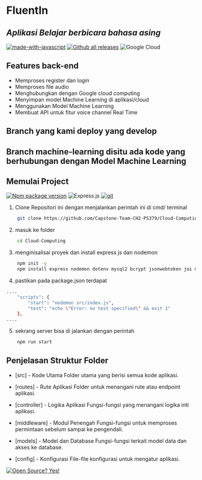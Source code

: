 # FluentIn

## _Aplikasi Belajar berbicara bahasa asing_
[![made-with-javascript](https://img.shields.io/badge/Made%20with-JavaScript-1f425f.svg)](https://www.javascript.com)
[![Github all releases](https://img.shields.io/github/downloads/Naereen/StrapDown.js/total.svg)](https://GitHub.com/Naereen/StrapDown.js/releases/)
	![Google Cloud](https://img.shields.io/badge/GoogleCloud-%234285F4.svg?style=for-the-badge&logo=google-cloud&logoColor=white)

## Features back-end
- Memproses register dan login
- Memproses file audio
- Menghubungkan dengan Google cloud computing
- Menyimpan model Machine Learning di aplikasi/cloud
- Menggunakan Model Machine Learning
- Membuat API untuk fitur voice channel Real Time

## Branch yang kami deploy yang develop
## Branch machine-learning disitu ada kode yang berhubungan dengan Model Machine Learning

## Memulai Project
[![Npm package version](https://badgen.net/npm/v/express)](https://npmjs.com/package/express) 	![Express.js](https://img.shields.io/badge/express.js-%23404d59.svg?style=for-the-badge&logo=express&logoColor=%2361DAFB) [![git](https://badgen.net/badge/icon/git?icon=git&label)](https://git-scm.com)
1. Clone Repositori ini dengan menjalankan perintah ini di cmd/ terminal
```sh
    git clone https://github.com/Capstone-Team-CH2-PS379/Cloud-Computing.git
```
2. masuk ke folder
```sh
    cd Cloud-Computing
```
3. menginisalisai proyek dan install express js dan nodemon

```sh
    npm init -y
    npm install express nodemon dotenv mysql2 bcrypt jsonwebtoken joi multer @google-cloud/storage
```
4. pastikan pada package.json terdapat
```sh
....
    "scripts": {
        "start": "nodemon src/index.js",
        "test": "echo \"Error: no test specified\" && exit 1"
    },
....
```
5. sekrang server bisa di jalankan dengan perintah
```sh
    npm run start
```

## Penjelasan Struktur Folder
- [src] - Kode Utama
Folder utama yang berisi semua kode aplikasi.

- [routes] - Rute Aplikasi
Folder untuk menangani rute atau endpoint aplikasi.

- [controller] - Logika Aplikasi
Fungsi-fungsi yang menangani logika inti aplikasi.

- [middleware] - Modul Penengah
Fungsi-fungsi untuk memproses permintaan sebelum sampai ke pengendali.

- [models] - Model dan Database
Fungsi-fungsi terkait model data dan akses ke database.

- [config] - Konfigurasi
File-file konfigurasi untuk mengatur aplikasi.

[![Open Source? Yes!](https://badgen.net/badge/Open%20Source%20%3F/Yes%21/blue?icon=github)](https://github.com/Naereen/badges/)
